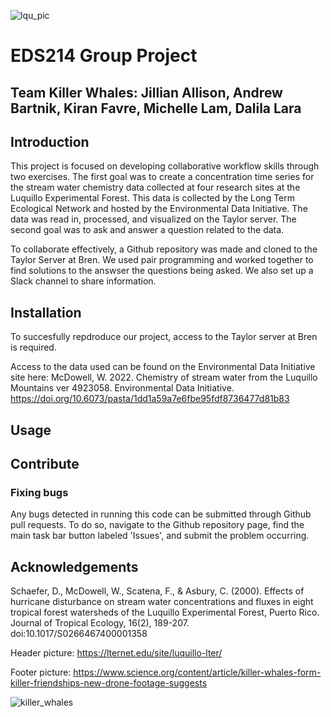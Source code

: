 ![lqu_pic](https://user-images.githubusercontent.com/110261671/186731231-61cf93f8-1111-46cd-ae9a-b1dfe6ddbaa6.jpg)

# EDS214 Group Project
## Team Killer Whales: Jillian Allison, Andrew Bartnik, Kiran Favre, Michelle Lam, Dalila Lara


## Introduction
This project is focused on developing collaborative workflow skills through two exercises. The first goal was to create a concentration time series for the stream water chemistry data collected at four research sites at the Luquillo Experimental Forest. This data is collected by the Long Term Ecological Network and hosted by the Environmental Data Initiative. The data was read in, processed, and visualized on the Taylor server. The second goal was to ask and answer a question related to the data. 

To collaborate effectively, a Github repository was made and cloned to the Taylor Server at Bren. We used pair programming and worked together to find solutions to the answser the questions being asked. We also set up a Slack channel to share information. 


## Installation
To succesfully repdroduce our project, access to the Taylor server at Bren is required. 

Access to the data used can be found on the Environmental Data Initiative site here: McDowell, W. 2022. Chemistry of stream water from the Luquillo Mountains ver 4923058. Environmental Data Initiative. https://doi.org/10.6073/pasta/1dd1a59a7e6fbe95fdf8736477d81b83


## Usage

## Contribute 
### Fixing bugs
Any bugs detected in running this code can be submitted through Github pull requests. To do so, navigate to the Github repository page, find the main task bar button labeled 'Issues', and submit the problem occurring. 




## Acknowledgements

Schaefer, D., McDowell, W., Scatena, F., & Asbury, C. (2000). Effects of hurricane disturbance on stream water concentrations and fluxes in eight tropical forest watersheds of the Luquillo Experimental Forest, Puerto Rico. Journal of Tropical Ecology, 16(2), 189-207. doi:10.1017/S0266467400001358

Header picture: https://lternet.edu/site/luquillo-lter/

Footer picture: https://www.science.org/content/article/killer-whales-form-killer-friendships-new-drone-footage-suggests



![killer_whales](https://user-images.githubusercontent.com/110261671/186735092-cad522f0-db98-47ae-9ba1-cf7014218d87.jpg)
